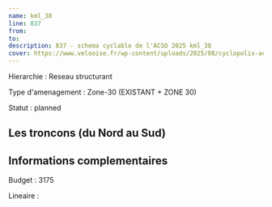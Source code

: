 ```yaml
---
name: kml_38 
line: 837
from: 
to:  
description: 837 - schema cyclable de l'ACSO 2025 kml_38 
cover: https://www.velooise.fr/wp-content/uploads/2025/08/cyclopolis-acso-837.jpg
---
```

Hierarchie : Reseau structurant

Type d'amenagement : Zone-30 (EXISTANT + ZONE 30)

Statut : planned

## Les troncons (du Nord au Sud)

## Informations complementaires

Budget  : 3175 

Lineaire :

